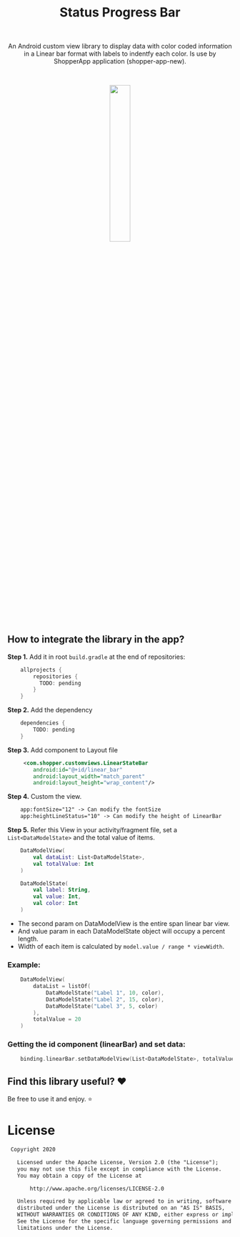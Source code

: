 <h1 align="center">Status Progress Bar</h1></br>

<p align="center">
An Android custom view library to display data with color coded information in a Linear bar format with labels to indentfy each color.
Is use by ShopperApp application (shopper-app-new).
</p><br>

<p align="center">
<img src="https://user-images.githubusercontent.com/56521677/141031669-96416ac0-687b-4a9c-89d4-66ab4ee0a3e4.png" width="30%"/>
</p>
</br>

## How to integrate the library in the app?

**Step 1.** Add it in root `build.gradle` at the end of repositories:
```gradle
    allprojects {
        repositories {
          TODO: pending
        }
    }
```
**Step 2.** Add the dependency
```gradle 
    dependencies {
        TODO: pending
    }
```
**Step 3.** Add component to Layout file
```xml
     <com.shopper.customviews.LinearStateBar
        android:id="@+id/linear_bar"
        android:layout_width="match_parent"
        android:layout_height="wrap_content"/>
```
**Step 4.** Custom the view.
```xml
    app:fontSize="12" -> Can modify the fontSize
    app:heightLineStatus="10" -> Can modify the height of LinearBar
```

**Step 5.**  Refer this View in your activity/fragment file, set a `List<DataModelState>` and the total value of items.
```kotlin
    DataModelView(
        val dataList: List<DataModelState>,
        val totalValue: Int
    )

    DataModelState(
        val label: String,
        val value: Int,
        val color: Int
    )
```

- The second param on DataModelView is the entire span linear bar view. 
- And value param in each DataModelState object will occupy a percent length.
- Width of each item is calculated by `model.value / range * viewWidth`.

### Example:
```kotlin
    DataModelView(
        dataList = listOf(
            DataModelState("Label 1", 10, color),
            DataModelState("Label 2", 15, color),
            DataModelState("Label 3", 5, color)
        ),
        totalValue = 20
    )
```

### Getting the id component (linearBar) and set data:
``` kotlin
    binding.linearBar.setDataModelView(List<DataModelState>, totalValue)
```     
       

## Find this library useful? :heart:
Be free to use it and enjoy. :star:


# License
```xml
 Copyright 2020

   Licensed under the Apache License, Version 2.0 (the "License");
   you may not use this file except in compliance with the License.
   You may obtain a copy of the License at

       http://www.apache.org/licenses/LICENSE-2.0

   Unless required by applicable law or agreed to in writing, software
   distributed under the License is distributed on an "AS IS" BASIS,
   WITHOUT WARRANTIES OR CONDITIONS OF ANY KIND, either express or implied.
   See the License for the specific language governing permissions and
   limitations under the License.
```

